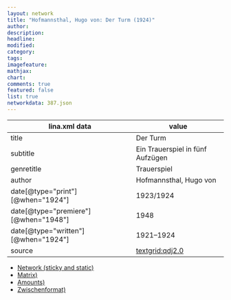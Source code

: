 ```yaml
---
layout: network
title: "Hofmannsthal, Hugo von: Der Turm (1924)"
author:
description:
headline:
modified:
category:
tags:
imagefeature: 
mathjax: 
chart: 
comments: true
featured: false
list: true
networkdata: 387.json
---
```

lina.xml data  | value
------------- | -------------
title|Der Turm
subtitle|Ein Trauerspiel in fünf Aufzügen
genretitle|Trauerspiel
author|Hofmannsthal, Hugo von
date[@type="print"][@when="1924"]|1923/1924
date[@type="premiere"][@when="1948"]|1948
date[@type="written"][@when="1924"]|1921–1924
source|[textgrid:qdj2.0](https://textgridlab.org/1.0/tgcrud-public/rest/textgrid:qdj2.0/data)



* [Network (sticky and static)](/linas/network387)
* [Matrix)](/linas/matrix387)
* [Amounts)](/linas/amount387)
* [Zwischenformat)](/linas/lina387 )
